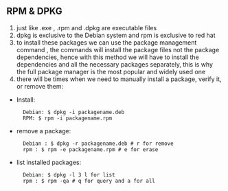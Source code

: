 ## RPM & DPKG
1. just like .exe , .rpm and .dpkg are executable files
2. dpkg is exclusive to the Debian system and rpm is exclusive to red hat 
3. to install these packages we can use the package management command , the commands will install the package files not the package dependencies, hence with this method we will have to install the dependencies and all the necessary packages separately, this is why the full package manager is the most popular and widely used one 
4. there will be times when we need to manually install a package, verify it, or remove them:

* Install:

		Debian: $ dpkg -i packagename.deb
		RPM: $ rpm -i packagename.rpm

* remove a package: 

		Debian : $ dpkg -r packagename.deb # r for remove
		rpm : $ rpm -e packagename.rpm # e for erase

* list installed packages:

		Debian: $ dpkg -l 3 l for list
		rpm : $ rpm -qa # q for query and a for all